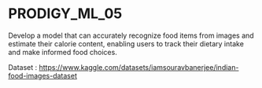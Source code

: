 # PRODIGY_ML_05
Develop a model that can accurately recognize food items from images and estimate their calorie content, enabling users to track their dietary intake and make informed food choices.

Dataset : https://www.kaggle.com/datasets/iamsouravbanerjee/indian-food-images-dataset
